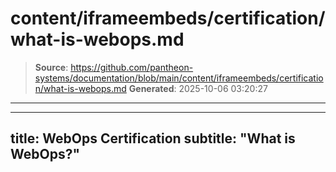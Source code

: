 # content/iframeembeds/certification/what-is-webops.md

> **Source**: https://github.com/pantheon-systems/documentation/blob/main/content/iframeembeds/certification/what-is-webops.md
> **Generated**: 2025-10-06 03:20:27

---

---
title: WebOps Certification
subtitle: "What is WebOps?"
---

<Partial file="certification-guide/what-is-webops.md" />
